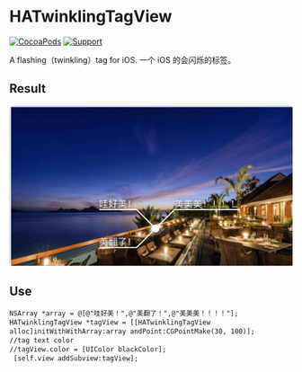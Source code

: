 # HATwinklingTagView

[![CocoaPods](http://img.shields.io/cocoapods/v/YYKit.svg?style=flat)](http://cocoapods.org/?q=HATwinklingTagView)&nbsp;[![Support](https://img.shields.io/badge/support-iOS%206%2B%20-blue.svg?style=flat)](https://www.apple.com/nl/ios/)&nbsp;

A flashing（twinkling）tag for iOS. 一个 iOS 的会闪烁的标签。


## Result
![Result](effect.gif)

## Use
```
NSArray *array = @[@"哇好美！",@"美翻了！",@"美美美！！！！"];
HATwinklingTagView *tagView = [[HATwinklingTagView alloc]initWithWithArray:array andPoint:CGPointMake(30, 100)];
//tag text color
//tagView.color = [UIColor blackColor];
 [self.view addSubview:tagView];
```




